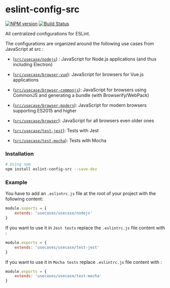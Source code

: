 eslint-config-src
==================

[![NPM version](http://img.shields.io/npm/v/eslint-config-src.svg)](https://www.npmjs.org/package/eslint-config-src)
[![Build Status](https://travis-ci.org/segandiaye/eslint-config-src.svg?branch=master)](https://travis-ci.org/segandiaye/eslint-config-src)

All centralized configurations for ESLint.

The configurations are organized around the following use cases from
JavaScript at src :

* ([`src/usecase/nodejs`](./usecase/nodejs.js)) :
  JavaScript for Node.js applications (and thus including Electron)

* ([`src/usecase/browser-vue`](./usecase/browser-vue.js)):
  JavaScript for browsers for Vue.js applications

* ([`src/usecase/browser-commonjs`](./usecase/browser-commonjs.js)):
  JavaScript for browsers using CommonJS and generating a bundle
  (with Browserify/WebPack)

* ([`src/usecase/browser-modern`](./usecase/browser-modern.js)):
  JavaScript for modern browsers supporting ES2015 and higher

* ([`src/usecase/browser`](./usecase/browser.js)):
  JavaScript for all browsers even older ones

* ([`src/usecase/test-jest`](./usecase/test-jest.js)):
  Tests with Jest

* ([`src/usecase/test-mocha`](./usecase/test-mocha.js)):
  Tests with Mocha

### Installation

```sh
# Using npm
npm install eslint-config-src --save-dev
```
### Example

You have to add an `.eslintrc.js` file at the root of your project with the following content:

```js
module.exports = {
    extends: 'usecases/usecase/nodejs'
}
```

If you want to use it in `Jest tests` replace the `.eslintrc.js` file content with :

```js
module.exports = {
    extends: 'usecases/usecase/test-jest'
}
```

If you want to use it in `Mocha tests` replace `.eslintrc.js` file content with :

```js
module.exports = {
    extends: 'usecases/usecase/test-mocha'
}
```

